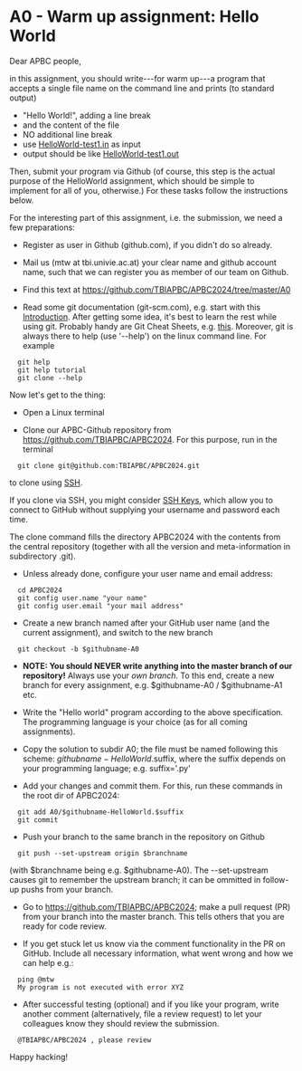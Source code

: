 # A0 - Warm up assignment: Hello World

Dear APBC people,

in this assignment, you should write---for warm up---a program that
accepts a single file name on the command line and prints (to standard
output)

  * "Hello World!", adding a line break
  * and the content of the file
  * NO additional line break
  * use [HelloWorld-test1.in](https://github.com/TBIAPBC/APBC2024/blob/master/A0/HelloWorld-test1.in) as input
  * output should be like [HelloWorld-test1.out](https://github.com/TBIAPBC/APBC2024/blob/master/A0/HelloWorld-test1.out)

Then, submit your program via Github (of course, this step is the
actual purpose of the HelloWorld assignment, which should be simple to
implement for all of you, otherwise.) For these tasks follow the
instructions below.

For the interesting part of this assignment, i.e. the submission, we
need a few preparations:

* Register as user in Github (github.com), if you didn't do so already.

* Mail us (mtw at tbi.univie.ac.at) your clear name and github
  account name, such that we can register you as member of our team on
  Github.

* Find this text at https://github.com/TBIAPBC/APBC2024/tree/master/A0

* Read some git documentation (git-scm.com), e.g. start with this [Introduction](https://www.tbi.univie.ac.at/~jlandersen/_static/git.pdf).
  After getting some idea, it's best to learn the rest while using git. Probably handy are Git Cheat Sheets,
  e.g. [this](https://education.github.com/git-cheat-sheet-education.pdf).
  Moreover, git is always there to help (use '--help') on the linux command line. For example
```
  git help
  git help tutorial
  git clone --help
```

Now let's get to the thing:

* Open a Linux terminal

* Clone our APBC-Github repository from https://github.com/TBIAPBC/APBC2024. For this purpose, run in the terminal
```
  git clone git@github.com:TBIAPBC/APBC2024.git
```
  to clone using [SSH](https://docs.github.com/en/authentication/connecting-to-github-with-ssh/about-ssh).

  If you clone via SSH, you might consider [SSH Keys](https://docs.github.com/en/authentication/connecting-to-github-with-ssh/generating-a-new-ssh-key-and-adding-it-to-the-ssh-agent), which allow you to connect to GitHub without supplying your username and password each time.

  The clone command fills the directory APBC2024 with the contents from the central repository (together with all the version and meta-information in subdirectory .git).
* Unless already done, configure your user name and email address:
```
  cd APBC2024
  git config user.name "your name"
  git config user.email "your mail address"
```

* Create a new branch named after your GitHub user name (and the current assignment), and switch to the new branch
```
  git checkout -b $githubname-A0
```

* __NOTE: You should NEVER write anything into the master branch of our repository!__ Always use your *own branch*. To this end, create a new branch for every assignment, e.g. $githubname-A0 / $githubname-A1 etc.

* Write the "Hello world" program according to the above specification. The programming language is your choice (as for all coming assignments).

* Copy the solution to subdir A0; the file must be named following this scheme: $githubname-HelloWorld.$suffix,
  where the suffix depends on your programming language; e.g. suffix='.py'

* Add your changes and commit them. For this, run these commands in the root dir of APBC2024:
```
  git add A0/$githubname-HelloWorld.$suffix
  git commit
```

* Push your branch to the same branch in the repository on Github
```
  git push --set-upstream origin $branchname
```
  (with $branchname being e.g. $githubname-A0). The --set-upstream causes git to remember the upstream branch; it can be ommitted in follow-up pushs from your branch.

* Go to https://github.com/TBIAPBC/APBC2024; make a pull request (PR) from your branch into the master branch. This tells others that you are ready for code review.

* If you get stuck let us know via the comment functionality in the PR on GitHub. Include all necessary information, what went wrong and how we can help e.g.:

```
  ping @mtw
  My program is not executed with error XYZ
```

* After successful testing (optional) and if you like your program, write another comment (alternatively, file a review request) to let your colleagues know they
  should review the submission.

```
  @TBIAPBC/APBC2024 , please review
```

Happy hacking!
